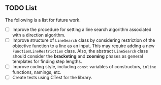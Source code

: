 ## TODO List

The following is a list for future work.

- [ ] Improve the procedure for setting a line search algorithm associated with a direction algorithm.
- [ ] Improve structure of `LineSearch` class by considering restriction of the objective function to a line as an input. This may require adding a new `FunctionLineRestriction` class. Also, the abstract `LineSearch` class should consider the **bracketing** and **zooming** phases as general templates for finding step lengths.
- [ ] Improve coding style, including `const` variables of constructors, `inline` functions, namings, etc.
- [ ] Create tests using CTest for the library.
